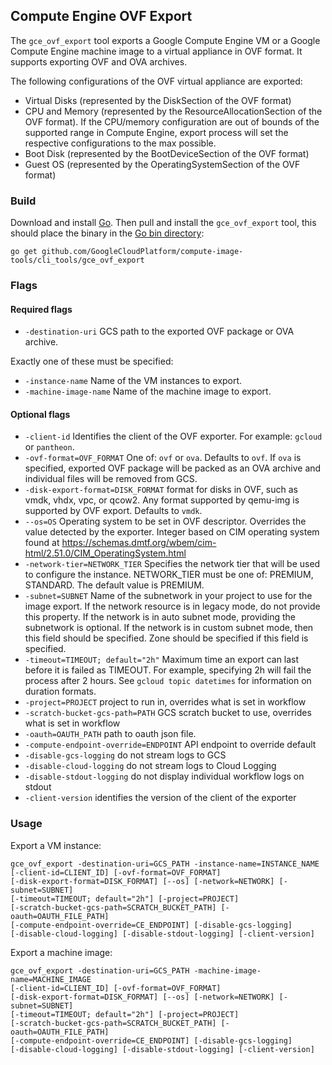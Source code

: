 ## Compute Engine OVF Export

The `gce_ovf_export` tool exports a Google Compute Engine VM or a Google Compute
Engine machine image to a virtual appliance in OVF format. It supports exporting
OVF and OVA archives.

The following configurations of the OVF virtual appliance are exported:
+ Virtual Disks (represented by the DiskSection of the OVF format) 
+ CPU and Memory (represented by the ResourceAllocationSection of the OVF 
format). If the CPU/memory configuration are out of bounds of the supported range in Compute Engine,
export process will set the respective configurations to the max possible. 
+ Boot Disk (represented by the BootDeviceSection of the OVF format) 
+ Guest OS (represented by the OperatingSystemSection of the OVF format) 


### Build
Download and install [Go](https://golang.org/doc/install). Then pull and 
install the `gce_ovf_export` tool, this should place the binary in the 
[Go bin directory](https://golang.org/doc/code.html#GOPATH):

```
go get github.com/GoogleCloudPlatform/compute-image-tools/cli_tools/gce_ovf_export
```

### Flags

#### Required flags
+ `-destination-uri` GCS path to the exported OVF package or OVA archive.

Exactly one of these must be specified:
+ `-instance-name` Name of the VM instances to export.
+ `-machine-image-name` Name of the machine image to export.

#### Optional flags
+ `-client-id` Identifies the client of the OVF exporter. For example: `gcloud` or
  `pantheon`.
+ `-ovf-format=OVF_FORMAT` One of: `ovf` or `ova`. Defaults to `ovf`. If `ova`
  is specified, exported OVF package will be packed as an OVA archive and
  individual files will be removed from GCS.  
+ `-disk-export-format=DISK_FORMAT` format for disks in OVF, such as vmdk, vhdx,
  vpc, or qcow2. Any format supported by qemu-img is supported by OVF export.
  Defaults to `vmdk`.
+ `--os=OS` Operating system to be set in OVF descriptor. Overrides the value
  detected by the exporter. Integer based on CIM operating system found at
  https://schemas.dmtf.org/wbem/cim-html/2.51.0/CIM_OperatingSystem.html
+ `-network-tier=NETWORK_TIER` Specifies the network tier that will be used to configure the 
  instance. NETWORK_TIER must be one of: PREMIUM, STANDARD. The default value is PREMIUM.
+ `-subnet=SUBNET` Name of the subnetwork in your project to use for the image export. If	the
  network resource is in legacy mode, do not provide this property. If the network is in auto subnet
  mode, providing the subnetwork is optional. If the network is in custom subnet mode, then this
  field should be specified. Zone should be specified if this field is specified.
+ `-timeout=TIMEOUT; default="2h"` Maximum time an export can last before it is failed as TIMEOUT.
  For example, specifying 2h will fail the process after 2 hours. See `gcloud topic datetimes` for
  information on duration formats.
+ `-project=PROJECT` project to run in, overrides what is set in workflow
+ `-scratch-bucket-gcs-path=PATH` GCS scratch bucket to use, overrides what is set in workflow
+ `-oauth=OAUTH_PATH` path to oauth json file.
+ `-compute-endpoint-override=ENDPOINT` API endpoint to override default
+ `-disable-gcs-logging` do not stream logs to GCS
+ `-disable-cloud-logging` do not stream logs to Cloud Logging
+ `-disable-stdout-logging` do not display individual workflow logs on stdout
+ `-client-version` identifies the version of the client of the exporter

### Usage

Export a VM instance:
```
gce_ovf_export -destination-uri=GCS_PATH -instance-name=INSTANCE_NAME
[-client-id=CLIENT_ID] [-ovf-format=OVF_FORMAT]
[-disk-export-format=DISK_FORMAT] [--os] [-network=NETWORK] [-subnet=SUBNET]
[-timeout=TIMEOUT; default="2h"] [-project=PROJECT]
[-scratch-bucket-gcs-path=SCRATCH_BUCKET_PATH] [-oauth=OAUTH_FILE_PATH]
[-compute-endpoint-override=CE_ENDPOINT] [-disable-gcs-logging] 
[-disable-cloud-logging] [-disable-stdout-logging] [-client-version]

```

Export a machine image:
```
gce_ovf_export -destination-uri=GCS_PATH -machine-image-name=MACHINE_IMAGE 
[-client-id=CLIENT_ID] [-ovf-format=OVF_FORMAT] 
[-disk-export-format=DISK_FORMAT] [--os] [-network=NETWORK] [-subnet=SUBNET]
[-timeout=TIMEOUT; default="2h"] [-project=PROJECT]
[-scratch-bucket-gcs-path=SCRATCH_BUCKET_PATH] [-oauth=OAUTH_FILE_PATH]
[-compute-endpoint-override=CE_ENDPOINT] [-disable-gcs-logging] 
[-disable-cloud-logging] [-disable-stdout-logging] [-client-version]

